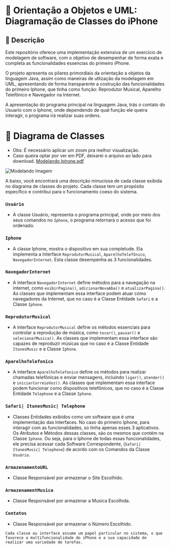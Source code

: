 # 📱 Orientação a Objetos e UML: Diagramação de Classes do iPhone

## 📝 Descrição
Este repositório oferece uma implementação extensiva de um exercício de modelagem de software, com o objetivo de desempenhar de forma exata e completa as funcionalidades essencias do primeiro iPhone.

O projeto apresenta os pilares primordiais da orientação a objetos da linguagem Java, assim como maneiras de utlização da modelagem em UML, apresentando de forma transparente a costrução das funcionalidades do primeiro Iphone, que tinha como função: Reprodutor Musical, Aparelho Telefônico e Navegador na Internet.

A apresentação do programa principal na linguagem Java, trás o contato do Usuario com o Iphone, onde dependendo de qual função ele queira interagir, o programa irá realizar suas ordens. 

# 📃 Diagrama de Classes
- Obs: É necessário aplicar um zoom pra melhor visualização. 
- Caso queira optar por ver em PDF, deixarei o arquivo ao lado para download.  [Modelando Iphone.pdf](https://github.com/user-attachments/files/16461172/Modelando.Iphone.pdf) 

![Modelando Imagem](https://github.com/user-attachments/assets/b01fa4b0-4ed4-402d-a12c-0e73946f7098)

A baixo, você encontrará uma descrição minuciosa de cada classe exibida no diagrama de classes do projeto. Cada classe tem um propósito específico e contribui para o funcionamento coeso do sistema.

### ``Usuário``

- A classe Usuário, representa o programa principal, onde por meio dos seus comandos no `Iphone`, o programa retornará o acesso que foi ordenado.

### ``Iphone``

- A classe Iphone, mostra o dispositivo em sua completude. Ela implementa a Interface `ReprodutorMusical`, `AparelhoTelefônico`, `NavegadorInternet`. Esta classe desempenha as 3 funcionalidades.

### ``NavegadorInternet``

- A interface `NavegadorInternet` define métodos para a navegação na internet, como `exibirPagina()`, `adicionarNovaAba()` e `atualizarPagina()`. As classes que implementam essa interface podem atuar como navegadores da Internet, que no caso é a Classe Entidade `Safari` e a Classe `Iphone`.

### ``ReprodutorMusical``

- A interface `ReprodutorMusical` define os métodos essenciais para controlar a reprodução de música, como `tocar()`, `pausar()` e `selecionarMusica()`. As classes que implementam essa interface são capazes de reproduzir músicas que no caso é a Classe Entidade `ItunesMusic` e a Classe `Iphone`.

### ``AparelhoTelefonico``

- A interface `AparelhoTelefonico` define os métodos para realizar chamadas telefônicas e enviar mensagens, incluindo `ligar()`, `atender()` e `iniciarCorreioVoz()`. As classes que implementam essa interface podem funcionar como dispositivos telefônicos, que no caso é a Classe Entidade `Telephone` e a Classe `Iphone`.

### ``Safari| ItunesMusic| Telephone``

- Classes Entidades exibidos como um software que é uma implementação das Interfaces. No caso do primeiro Iphone, para interagir com as funcionalidades, so tinha apenas esses 3 aplicativos. Os Atributos e Métodos dessas classes, são os mesmos que contém na Classe `Iphone`. Ou seja, para o Iphone de todas essas funcionalidades, ele precisa acessar cada Software Correspondente, (`Safari| ItunesMusic| Telephone`) de acordo com os Comandos da Classe ``Usuário``.

### ``ArmazenamentoURL``

- Classe Responsável por armazenar o Site Escolhido.

### ``ArmazenamentMusica``

- Classe Responsável por armazenar a Musica Escolhida.

### ``Contatos``

- Classe Responsável por armazenar o Número Escolhido.

``Cada classe ou interface assume um papel particular no sistema, o que favorece a multifuncionalidade do iPhone e a sua capacidade de realizar uma variedade de tarefas.``
